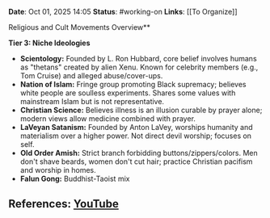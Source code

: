 **Date**: Oct 01, 2025 14:05
**Status**: #working-on
**Links**: [[To Organize]] 

Religious and Cult Movements Overview**

**Tier 3: Niche Ideologies**
*   **Scientology:** Founded by L. Ron Hubbard, core belief involves humans as "thetans" created by alien Xenu. Known for celebrity members (e.g., Tom Cruise) and alleged abuse/cover-ups.
*   **Nation of Islam:** Fringe group promoting Black supremacy; believes white people are soulless experiments. Shares some values with mainstream Islam but is not representative.
*   **Christian Science:** Believes illness is an illusion curable by prayer alone; modern views allow medicine combined with prayer.
*   **LaVeyan Satanism:** Founded by Anton LaVey, worships humanity and materialism over a higher power. Not direct devil worship; focuses on self.
*   **Old Order Amish:** Strict branch forbidding buttons/zippers/colors. Men don't shave beards, women don't cut hair; practice Christian pacifism and worship in homes.
*   **Falun Gong:** Buddhist-Taoist mix

## References: [YouTube](https://www.youtube.com/watch?v=ZLE7p7jb9pY)
